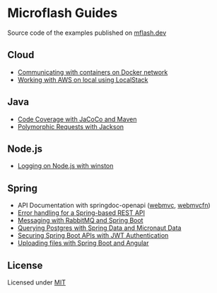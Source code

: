 # Microflash Guides

Source code of the examples published on [mflash.dev](https://mflash.dev)

## Cloud
- [Communicating with containers on Docker network](./cloud/communicating-with-containers-on-docker-network/)
- [Working with AWS on local using LocalStack](./cloud/localstack-introduction/)

## Java
- [Code Coverage with JaCoCo and Maven](./java/coverage-jacoco-maven/)
- [Polymorphic Requests with Jackson](./java/jackson-polymorphic-requests/)

## Node.js
- [Logging on Node.js with winston](./nodejs/logging-with-winston/)

## Spring
- API Documentation with springdoc-openapi ([webmvc](./spring/springdoc-webmvc-integration/), [webmvcfn](./spring/springdoc-webmvcfn-integration/))
- [Error handling for a Spring-based REST API](./spring/spring-rest-error-handling/)
- [Messaging with RabbitMQ and Spring Boot](./spring/spring-messaging-rabbitmq/)
- [Querying Postgres with Spring Data and Micronaut Data](./spring/spring-data-micronaut-data/)
- [Securing Spring Boot APIs with JWT Authentication](./spring/spring-security-jwt-auth/)
- [Uploading files with Spring Boot and Angular](./spring/spring-file-upload/)

## License

Licensed under [MIT](./LICENSE.md)
